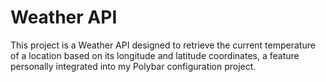 # Weather API
This project is a Weather API designed to retrieve the current temperature of a location based on its longitude and latitude coordinates, a feature personally integrated into my Polybar configuration project.
